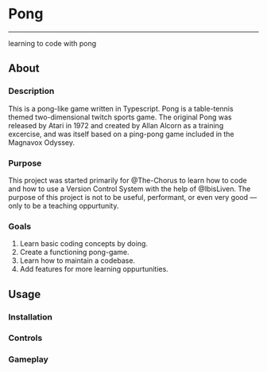 # Pong
***
learning to code with pong
## About
### Description
This is a pong-like game written in Typescript.
Pong is a table-tennis themed two-dimensional twitch sports game.
The original Pong was released by Atari in 1972 and created by Allan Alcorn as a training excercise, and was itself based on a ping-pong game included in the Magnavox Odyssey.
### Purpose
This project was started primarily for @The-Chorus to learn how to code and how to use a Version Control System with the help of @IbisLiven. The purpose of this project is not to be useful, performant, or even very good — only to be a teaching oppurtunity.
### Goals
1. Learn basic coding concepts by doing.
2. Create a functioning pong-game.
3. Learn how to maintain a codebase.
4. Add features for more learning oppurtunities.
## Usage
### Installation
### Controls
### Gameplay